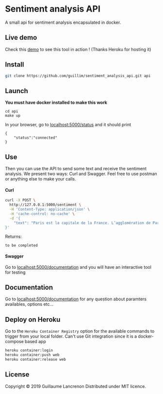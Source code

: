# Sentiment analysis API

A small api for sentiment analysis encapsulated in docker.

## Live demo

Check this [demo](http://guillim-sentiment-analysis-api.herokuapp.com/documentation/) to see this tool in action !
(Thanks Heroku for hosting it)



## Install


```sh
git clone https://github.com/guillim/sentiment_analysis_api.git api
```


## Launch

**You must have docker installed to make this work**

```
cd api
make up
```

In your browser, go to [localhost:5000/status](http://localhost:5000/status) and it should print

```
{
    "status":"connected"
}
```


## Use

Then you can use the API to send some text and receive the sentiment analysis. We present two ways: Curl and Swagger. Feel free to use postman or anything else to make your calls.

#### Curl

```bash
curl -X POST \
  http://127.0.0.1:5000/sentiment \
  -H 'Content-Type: application/json' \
  -H 'cache-control: no-cache' \
  -d '{
	"text": "Paris est la capitale de la France. L’agglomération de Paris compte plus de 10 millions d’habitants. Un fleuve traverse la capitale française, c’est la Seine. Dans Paris, il y a deux îles :  l’île de la Cité et l’île Saint-Louis.Paris compte vingt arrondissements. Le 16e, le 7e et le 8e arrondissements de Paris sont les quartiers les plus riches. Ils sont situés dans l’ouest de la capitale. Les quartiers populaires comme le 19e et le 20e sont au nord-est de la ville. Les monuments célèbres, les ministères, le palais de l’Élysée sont situés dans le centre de Paris.Paris est la capitale économique, la capitale politique et la capitale culturelle de la France. La ville compte beaucoup de lieux célèbres dans le monde entier comme « la tour Eiffel » , « l’Arc de Triomphe » et « Notre-Dame de Paris ». Les musées parisiens aussi sont très connus. Il y a, par exemple, le musée du Louvre. C’est le plus grand musée de France. On peut voir dans le musée du Louvre des tableaux magnifiques. Le plus célèbre est certainement « La Joconde » de Léonard de Vinci.Paris est une ville très touristique. Chaque année, des millions de touristes du monde entier marchent sur les amps-Élysées. Ils séjournent à l’hôtel, louent des chambres d’hôtes ou des appartements pour une semaine."
}'
 ```


Returns:


```
to be completed  
```

#### Swagger

Go to [localhost:5000/documentation](http://localhost:5000/documentation) and you will have an interactive tool for testing

## Documentation

Go to [localhost:5000/documentation](http://localhost:5000/documentation) for any question about paramters availables, options etc...

## Deploy on Heroku

Go to the ``` Heroku Container Registry ``` option for the available commands to trigger from your local folder. Can't use Git integration since it is a docker-compose based app

```bash
heroku container:login  
heroku container:push web  
heroku container:release web
```

## License

Copyright © 2019 Guillaume Lancrenon
Distributed under MIT licence.
